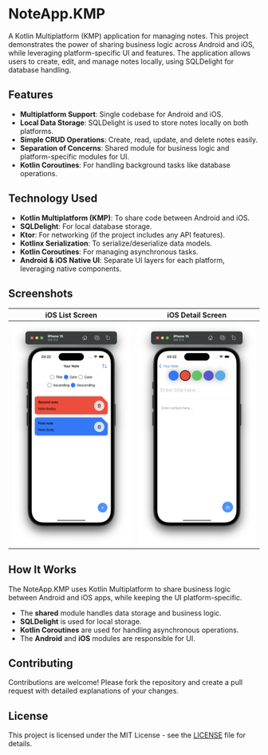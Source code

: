 
# NoteApp.KMP

A Kotlin Multiplatform (KMP) application for managing notes. This project demonstrates the power of sharing business logic across Android and iOS, while leveraging platform-specific UI and features. The application allows users to create, edit, and manage notes locally, using SQLDelight for database handling.

## Features

- **Multiplatform Support**: Single codebase for Android and iOS.
- **Local Data Storage**: SQLDelight is used to store notes locally on both platforms.
- **Simple CRUD Operations**: Create, read, update, and delete notes easily.
- **Separation of Concerns**: Shared module for business logic and platform-specific modules for UI.
- **Kotlin Coroutines**: For handling background tasks like database operations.

## Technology Used

- **Kotlin Multiplatform (KMP)**: To share code between Android and iOS.
- **SQLDelight**: For local database storage.
- **Ktor**: For networking (if the project includes any API features).
- **Kotlinx Serialization**: To serialize/deserialize data models.
- **Kotlin Coroutines**: For managing asynchronous tasks.
- **Android & iOS Native UI**: Separate UI layers for each platform, leveraging native components.

## Screenshots

| iOS List Screen               | iOS Detail Screen                |
|-------------------------------|----------------------------------|
| ![home](docs/main-screen.png) | ![add note](docs/add-screen.png) |

## How It Works

The NoteApp.KMP uses Kotlin Multiplatform to share business logic between Android and iOS apps, while keeping the UI platform-specific.

- The **shared** module handles data storage and business logic.
- **SQLDelight** is used for local storage.
- **Kotlin Coroutines** are used for handling asynchronous operations.
- The **Android** and **iOS** modules are responsible for UI.

## Contributing

Contributions are welcome! Please fork the repository and create a pull request with detailed explanations of your changes.

## License

This project is licensed under the MIT License - see the [LICENSE](/LICENSE) file for details.
